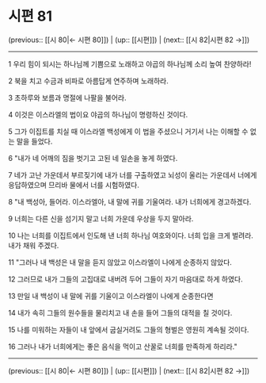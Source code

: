 # 시편 81

(previous:: [[시 80|← 시편 80]]) | (up:: [[시편]]) | (next:: [[시 82|시편 82 →]])

***




1 
우리 힘이 되시는 하나님께 기쁨으로 노래하고 야곱의 하나님께 소리 높여 찬양하라! 



2 
북을 치고 수금과 비파로 아름답게 연주하며 노래하라. 



3 
초하루와 보름과 명절에 나팔을 불어라. 



4 
이것은 이스라엘의 법이요 야곱의 하나님이 명령하신 것이다. 



5 
그가 이집트를 치실 때 이스라엘 백성에게 이 법을 주셨으니 거기서 나는 이해할 수 없는 말을 들었다. 



6 
"내가 네 어깨의 짐을 벗기고 고된 네 일손을 놓게 하였다. 



7 
네가 고난 가운데서 부르짖기에 내가 너를 구출하였고 뇌성이 울리는 가운데서 너에게 응답하였으며 므리바 물에서 너를 시험하였다. 



8 
"내 백성아, 들어라. 이스라엘아, 내 말에 귀를 기울여라. 내가 너희에게 경고하겠다. 



9 
너희는 다른 신을 섬기지 말고 너희 가운데 우상을 두지 말아라. 



10 
나는 너희를 이집트에서 인도해 낸 너희 하나님 여호와이다. 너희 입을 크게 벌려라. 내가 채워 주겠다. 



11 
"그러나 내 백성은 내 말을 듣지 않았고 이스라엘이 나에게 순종하지 않았다. 



12 
그러므로 내가 그들의 고집대로 내버려 두어 그들이 자기 마음대로 하게 하였다. 



13 
만일 내 백성이 내 말에 귀를 기울이고 이스라엘이 나에게 순종한다면 



14 
내가 속히 그들의 원수들을 물리치고 내 손을 들어 그들의 대적을 칠 것이다. 



15 
나를 미워하는 자들이 내 앞에서 굽실거려도 그들의 형벌은 영원히 계속될 것이다. 



16 
그러나 내가 너희에게는 좋은 음식을 먹이고 산꿀로 너희를 만족하게 하리라."

***

(previous:: [[시 80|← 시편 80]]) | (up:: [[시편]]) | (next:: [[시 82|시편 82 →]])
